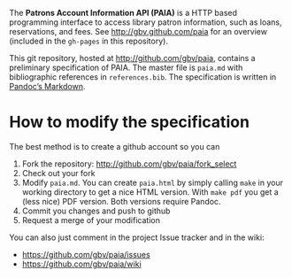 The **Patrons Account Information API (PAIA)** is a HTTP based programming
interface to access library patron information, such as loans, reservations,
and fees. See http://gbv.github.com/paia for an overview (included in the
`gh-pages` in this repository).

This git repository, hosted at http://github.com/gbv/paia, contains a
preliminary specification of PAIA. The master file is `paia.md` with
bibliographic references in `references.bib`. The specification is written in
[Pandoc’s
Markdown](http://johnmacfarlane.net/pandoc/demo/example9/pandocs-markdown.html).

# How to modify the specification

The best method is to create a github account so you can

1. Fork the repository: <http://github.com/gbv/paia/fork_select>
2. Check out your fork
3. Modify `paia.md`. You can create `paia.html` by simply calling `make` in 
   your working directory to get a nice HTML version. With `make pdf` you
   get a (less nice) PDF version. Both versions require Pandoc.
4. Commit you changes and push to github
5. Request a merge of your modification

You can also just comment in the project Issue tracker and in the wiki:

* https://github.com/gbv/paia/issues
* https://github.com/gbv/paia/wiki
